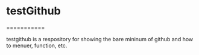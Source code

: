 # testGithub
===========

testgithub is a respository for showing the bare mininum of github and how to menuer, function, etc.

